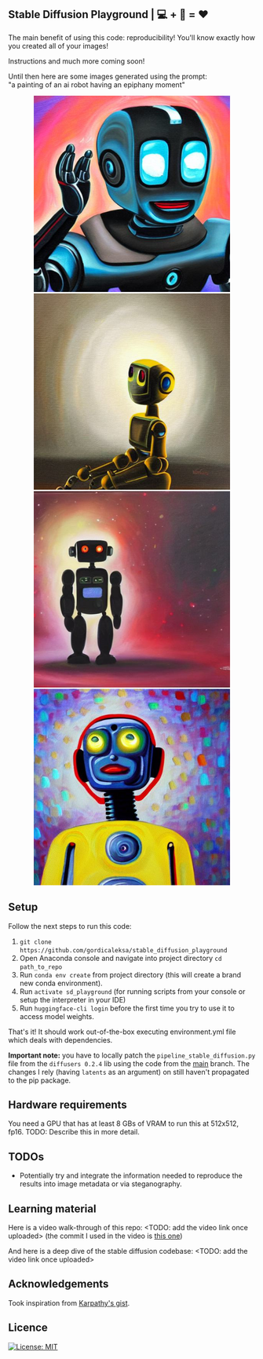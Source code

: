 ## Stable Diffusion Playground | 💻 + 🎨 = ❤️

The main benefit of using this code: reproducibility! You'll know exactly how you created all of your images!

Instructions and much more coming soon! 

Until then here are some images generated using the prompt:<br/>
"a painting of an ai robot having an epiphany moment"
<p align="center">
<img src="imgs/frame26.jpg" width="400px">
<img src="imgs/frame84.jpg" width="400px">

<img src="imgs/frame15.jpg" width="400px">
<img src="imgs/frame151.jpg" width="400px">
</p>
    
## Setup

Follow the next steps to run this code:

1. `git clone https://github.com/gordicaleksa/stable_diffusion_playground`
2. Open Anaconda console and navigate into project directory `cd path_to_repo`
3. Run `conda env create` from project directory (this will create a brand new conda environment).
4. Run `activate sd_playground` (for running scripts from your console or setup the interpreter in your IDE)
5. Run `huggingface-cli login` before the first time you try to use it to access model weights.

That's it! It should work out-of-the-box executing environment.yml file which deals with dependencies. <br/>

**Important note:** you have to locally patch the `pipeline_stable_diffusion.py` file from the `diffusers 0.2.4` lib
using the code from the [main](https://github.com/huggingface/diffusers/blob/main/src/diffusers/pipelines/stable_diffusion/pipeline_stable_diffusion.py) branch. The changes I rely (having `latents` as an argument) on still haven't propagated to the pip package.

## Hardware requirements

You need a GPU that has at least 8 GBs of VRAM to run this at 512x512, fp16.
TODO: Describe this in more detail.

## TODOs

* Potentially try and integrate the information needed to reproduce the results into image metadata or via steganography.

## Learning material

Here is a video walk-through of this repo: <TODO: add the video link once uploaded> (the commit I used in the video is [this one](https://github.com/gordicaleksa/stable_diffusion_playground/commit/aa19a6e58f3a545c364017230df38ef42fac4307))

And here is a deep dive of the stable diffusion codebase: <TODO: add the video link once uploaded>

## Acknowledgements

Took inspiration from [Karpathy's gist](https://gist.github.com/karpathy/00103b0037c5aaea32fe1da1af553355).

## Licence

[![License: MIT](https://img.shields.io/badge/License-MIT-yellow.svg)](https://github.com/gordicaleksa/stable_diffusion_playground/blob/master/LICENCE)